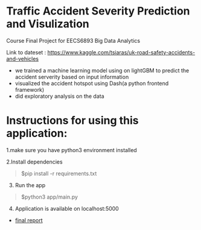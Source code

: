 # Traffic Accident Severity Prediction and Visulization
Course Final Project for EECS6893 Big Data Analytics

Link to dateset : https://www.kaggle.com/tsiaras/uk-road-safety-accidents-and-vehicles

- we trained a machine learning model using on lightGBM to predict the accident serverity based on input information
- visualized the accident hotspot using Dash(a python frontend framework)
- did exploratory analysis on the data 


# Instructions for using this application:

1.make sure you have python3 environment installed

2.Install dependencies
> $pip install -r requirements.txt

3. Run the app
> $python3 app/main.py

4. Application is available on localhost:5000


* [final report](report/final-report.pdf)
